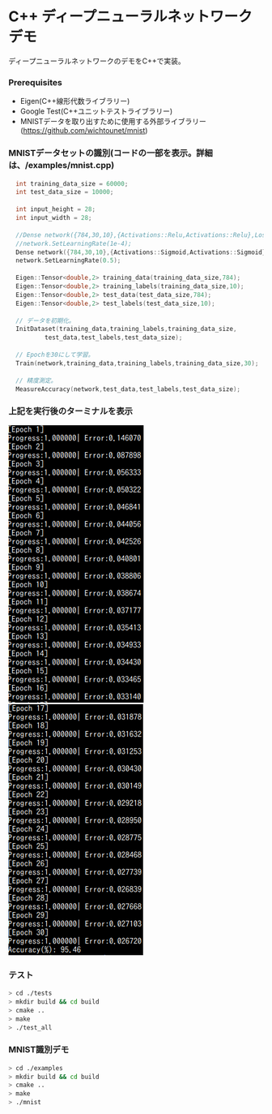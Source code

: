 # C++ ディープニューラルネットワーク デモ
ディープニューラルネットワークのデモをC++で実装。

### Prerequisites
* Eigen(C++線形代数ライブラリー)
* Google Test(C++ユニットテストライブラリー)
* MNISTデータを取り出すために使用する外部ライブラリー(https://github.com/wichtounet/mnist)

### MNISTデータセットの識別(コードの一部を表示。詳細は、/examples/mnist.cpp)
```cpp
  int training_data_size = 60000;
  int test_data_size = 10000;
  
  int input_height = 28;
  int input_width = 28;
  
  //Dense network({784,30,10},{Activations::Relu,Activations::Relu},Losses::CategoricalCrossEntropy);
  //network.SetLearningRate(1e-4);
  Dense network({784,30,10},{Activations::Sigmoid,Activations::Sigmoid},Losses::Mse);
  network.SetLearningRate(0.5);
  
  Eigen::Tensor<double,2> training_data(training_data_size,784);
  Eigen::Tensor<double,2> training_labels(training_data_size,10);
  Eigen::Tensor<double,2> test_data(test_data_size,784);
  Eigen::Tensor<double,2> test_labels(test_data_size,10);

  // データを初期化。
  InitDataset(training_data,training_labels,training_data_size,
	      test_data,test_labels,test_data_size);

  // Epochを30にして学習。
  Train(network,training_data,training_labels,training_data_size,30);

  // 精度測定。
  MeasureAccuracy(network,test_data,test_labels,test_data_size);

```
### 上記を実行後のターミナルを表示
![training_dense1](images/training_dense1.png)
![training_dense2](images/training_dense2.png)

### テスト
``` bash
> cd ./tests
> mkdir build && cd build
> cmake ..
> make
> ./test_all
```

### MNIST識別デモ
```bash
> cd ./examples
> mkdir build && cd build
> cmake ..
> make
> ./mnist
```
